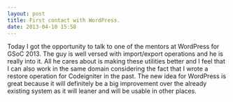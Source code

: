 ```yaml
---
layout: post
title: First contact with WordPress.
date: 2013-04-10 15:58
---
```

Today I got the opportunity to talk to one of the mentors at WordPress for GSoC 2013. The guy is well versed with import/export operations and he is really into it. All he cares about is making these utilities better and I feel that I can also work in the same domain considering the fact that I wrote a restore operation for Codeigniter in the past. The new idea for WordPress is great because it will definitely be a big improvement over the already existing system as it will leaner and will be usable in other places.
